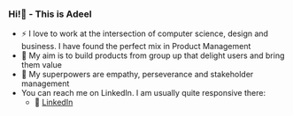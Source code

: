 ### Hi!👋 - This is Adeel

<!--
**adeelzahid94/adeelzahid94** is a ✨ _special_ ✨ repository because its `README.md` (this file) appears on your GitHub profile.

Here are some ideas to get you started:

- 🔭 I’m currently working on ...
- 🌱 I’m currently learning ...
- 👯 I’m looking to collaborate on ...
- 🤔 I’m looking for help with ...
- 💬 Ask me about ...
- 📫 How to reach me: ...
- 😄 Pronouns: ...
- ⚡ Fun fact: ...
-->

- :zap: I love to work at the intersection of computer science, design and business. I have found the perfect mix in Product Management
- 🌱 My aim is to build products from group up that delight users and bring them value
- 👯 My superpowers are empathy, perseverance and stakeholder management
- You can reach me on LinkedIn. I am usually quite responsive there: 
  - :office: [LinkedIn](https://www.linkedin.com/in/adeel-chaudhry/)

